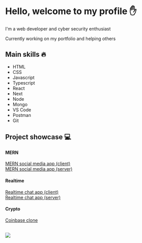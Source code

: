 # Hello, welcome to my profile ✋

I'm a web developer and cyber security enthusiast

Currently working on my portfolio and helping others

## Main skills 🔥
* HTML
* CSS
* Javascript
* Typescript
* React
* Next
* Node
* Mongo
* VS Code
* Postman
* Git

## Project showcase 💻

#### MERN
[MERN social media app (client)](https://github.com/pakavi/mern-social-media-app)
<br />
[MERN social media app (server)](https://github.com/pakavi/mern-social-media-app-server)

#### Realtime
[Realtime chat app (client)](https://github.com/pakavi/realtime-chat-message-app)
<br />
[Realtime chat app (server)](https://github.com/pakavi/realtime-chat-message-app-server)

#### Crypto
[Coinbase clone](https://github.com/pakavi/coinbase-clone)

<br />

<img src = "https://github-readme-stats.vercel.app/api/top-langs/?username=pakavi&layout=dev">
